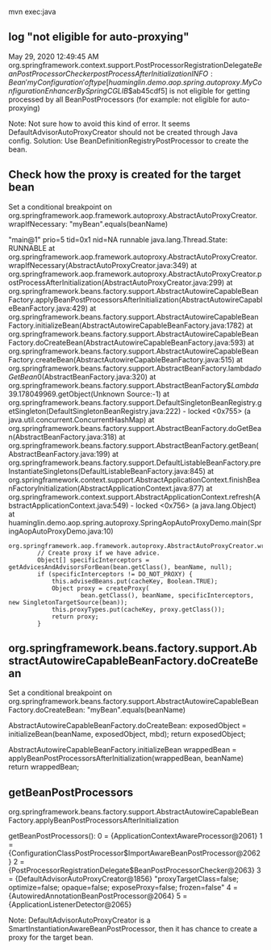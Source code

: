 mvn exec:java

## log "not eligible for auto-proxying"

May 29, 2020 12:49:45 AM org.springframework.context.support.PostProcessorRegistrationDelegate$BeanPostProcessorChecker postProcessAfterInitialization
INFO: Bean 'myConfiguration' of type [huaminglin.demo.aop.spring.autoproxy.MyConfiguration$$EnhancerBySpringCGLIB$$ab45cdf5] is not eligible for getting processed by all BeanPostProcessors (for example: not eligible for auto-proxying)

Note: Not sure how to avoid this kind of error.
It seems DefaultAdvisorAutoProxyCreator should not be created through Java config.
Solution: Use BeanDefinitionRegistryPostProcessor to create the bean.

## Check how the proxy is created for the target bean

Set a conditional breakpoint on org.springframework.aop.framework.autoproxy.AbstractAutoProxyCreator.wrapIfNecessary: "myBean".equals(beanName)

"main@1" prio=5 tid=0x1 nid=NA runnable
  java.lang.Thread.State: RUNNABLE
	  at org.springframework.aop.framework.autoproxy.AbstractAutoProxyCreator.wrapIfNecessary(AbstractAutoProxyCreator.java:349)
	  at org.springframework.aop.framework.autoproxy.AbstractAutoProxyCreator.postProcessAfterInitialization(AbstractAutoProxyCreator.java:299)
	  at org.springframework.beans.factory.support.AbstractAutowireCapableBeanFactory.applyBeanPostProcessorsAfterInitialization(AbstractAutowireCapableBeanFactory.java:429)
	  at org.springframework.beans.factory.support.AbstractAutowireCapableBeanFactory.initializeBean(AbstractAutowireCapableBeanFactory.java:1782)
	  at org.springframework.beans.factory.support.AbstractAutowireCapableBeanFactory.doCreateBean(AbstractAutowireCapableBeanFactory.java:593)
	  at org.springframework.beans.factory.support.AbstractAutowireCapableBeanFactory.createBean(AbstractAutowireCapableBeanFactory.java:515)
	  at org.springframework.beans.factory.support.AbstractBeanFactory.lambda$doGetBean$0(AbstractBeanFactory.java:320)
	  at org.springframework.beans.factory.support.AbstractBeanFactory$$Lambda$39.178049969.getObject(Unknown Source:-1)
	  at org.springframework.beans.factory.support.DefaultSingletonBeanRegistry.getSingleton(DefaultSingletonBeanRegistry.java:222)
	  - locked <0x755> (a java.util.concurrent.ConcurrentHashMap)
	  at org.springframework.beans.factory.support.AbstractBeanFactory.doGetBean(AbstractBeanFactory.java:318)
	  at org.springframework.beans.factory.support.AbstractBeanFactory.getBean(AbstractBeanFactory.java:199)
	  at org.springframework.beans.factory.support.DefaultListableBeanFactory.preInstantiateSingletons(DefaultListableBeanFactory.java:845)
	  at org.springframework.context.support.AbstractApplicationContext.finishBeanFactoryInitialization(AbstractApplicationContext.java:877)
	  at org.springframework.context.support.AbstractApplicationContext.refresh(AbstractApplicationContext.java:549)
	  - locked <0x756> (a java.lang.Object)
	  at huaminglin.demo.aop.spring.autoproxy.SpringAopAutoProxyDemo.main(SpringAopAutoProxyDemo.java:10)

```
org.springframework.aop.framework.autoproxy.AbstractAutoProxyCreator.wrapIfNecessary
		// Create proxy if we have advice.
		Object[] specificInterceptors = getAdvicesAndAdvisorsForBean(bean.getClass(), beanName, null);
		if (specificInterceptors != DO_NOT_PROXY) {
			this.advisedBeans.put(cacheKey, Boolean.TRUE);
			Object proxy = createProxy(
					bean.getClass(), beanName, specificInterceptors, new SingletonTargetSource(bean));
			this.proxyTypes.put(cacheKey, proxy.getClass());
			return proxy;
		}
```

## org.springframework.beans.factory.support.AbstractAutowireCapableBeanFactory.doCreateBean


Set a conditional breakpoint on org.springframework.beans.factory.support.AbstractAutowireCapableBeanFactory.doCreateBean: "myBean".equals(beanName)

AbstractAutowireCapableBeanFactory.doCreateBean:
        exposedObject = initializeBean(beanName, exposedObject, mbd);
		return exposedObject;

AbstractAutowireCapableBeanFactory.initializeBean
    wrappedBean = applyBeanPostProcessorsAfterInitialization(wrappedBean, beanName)
    return wrappedBean;

## getBeanPostProcessors

org.springframework.beans.factory.support.AbstractAutowireCapableBeanFactory.applyBeanPostProcessorsAfterInitialization

getBeanPostProcessors():
0 = {ApplicationContextAwareProcessor@2061}
1 = {ConfigurationClassPostProcessor$ImportAwareBeanPostProcessor@2062}
2 = {PostProcessorRegistrationDelegate$BeanPostProcessorChecker@2063}
3 = {DefaultAdvisorAutoProxyCreator@1856} "proxyTargetClass=false; optimize=false; opaque=false; exposeProxy=false; frozen=false"
4 = {AutowiredAnnotationBeanPostProcessor@2064}
5 = {ApplicationListenerDetector@2065}

Note: DefaultAdvisorAutoProxyCreator is a SmartInstantiationAwareBeanPostProcessor, then it has chance to create a proxy for the target bean.
